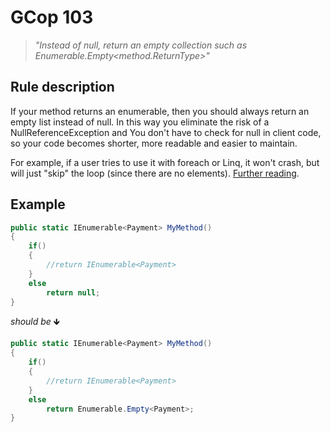 ﻿# GCop 103

> *"Instead of null, return an empty collection such as Enumerable.Empty<method.ReturnType>"*

## Rule description
If your method returns an enumerable, then you should always return an empty list instead of null. In this way you eliminate the risk of a NullReferenceException and You don't have to check for null in client code, so your code becomes shorter, more readable and easier to maintain.

For example, if a user tries to use it with foreach or Linq, it won't crash, but will just "skip" the loop (since there are no elements). [Further reading](https://orcharddojo.net/orchard-resources/Library/DevelopmentGuidelines/BestPractices/CSharp).

## Example

```csharp
public static IEnumerable<Payment> MyMethod()
{
    if()
    {
        //return IEnumerable<Payment>
    }
    else
        return null;
}
```

*should be* 🡻

```csharp
public static IEnumerable<Payment> MyMethod()
{
    if()
    {
        //return IEnumerable<Payment>
    }
    else
        return Enumerable.Empty<Payment>;
}
```
